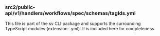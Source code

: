 ### src2/public-api/v1/handlers/workflows/spec/schemas/tagIds.yml

This file is part of the sv CLI package and supports the surrounding TypeScript modules (extension: .yml). It is included here for completeness.